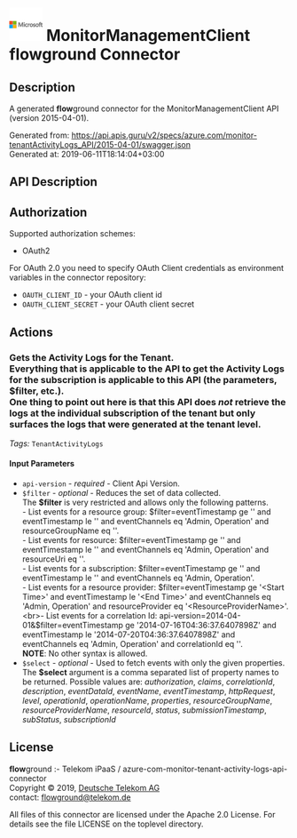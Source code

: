 # ![LOGO](logo.png) MonitorManagementClient **flow**ground Connector

## Description

A generated **flow**ground connector for the MonitorManagementClient API (version 2015-04-01).

Generated from: https://api.apis.guru/v2/specs/azure.com/monitor-tenantActivityLogs_API/2015-04-01/swagger.json<br/>
Generated at: 2019-06-11T18:14:04+03:00

## API Description



## Authorization

Supported authorization schemes:
- OAuth2

For OAuth 2.0 you need to specify OAuth Client credentials as environment variables in the connector repository:
* `OAUTH_CLIENT_ID` - your OAuth client id
* `OAUTH_CLIENT_SECRET` - your OAuth client secret

## Actions

### Gets the Activity Logs for the Tenant.<br>Everything that is applicable to the API to get the Activity Logs for the subscription is applicable to this API (the parameters, $filter, etc.).<br>One thing to point out here is that this API does *not* retrieve the logs at the individual subscription of the tenant but only surfaces the logs that were generated at the tenant level.

*Tags:* `TenantActivityLogs`

#### Input Parameters
* `api-version` - _required_ - Client Api Version.
* `$filter` - _optional_ - Reduces the set of data collected. <br>The **$filter** is very restricted and allows only the following patterns.<br>- List events for a resource group: $filter=eventTimestamp ge '<Start Time>' and eventTimestamp le '<End Time>' and eventChannels eq 'Admin, Operation' and resourceGroupName eq '<ResourceGroupName>'.<br>- List events for resource: $filter=eventTimestamp ge '<Start Time>' and eventTimestamp le '<End Time>' and eventChannels eq 'Admin, Operation' and resourceUri eq '<ResourceURI>'.<br>- List events for a subscription: $filter=eventTimestamp ge '<Start Time>' and eventTimestamp le '<End Time>' and eventChannels eq 'Admin, Operation'.<br>- List events for a resource provider: $filter=eventTimestamp ge '<Start Time>' and eventTimestamp le '<End Time>' and eventChannels eq 'Admin, Operation' and resourceProvider eq '<ResourceProviderName>'.<br>- List events for a correlation Id: api-version=2014-04-01&$filter=eventTimestamp ge '2014-07-16T04:36:37.6407898Z' and eventTimestamp le '2014-07-20T04:36:37.6407898Z' and eventChannels eq 'Admin, Operation' and correlationId eq '<CorrelationID>'.<br>**NOTE**: No other syntax is allowed.
* `$select` - _optional_ - Used to fetch events with only the given properties.<br>The **$select** argument is a comma separated list of property names to be returned. Possible values are: *authorization*, *claims*, *correlationId*, *description*, *eventDataId*, *eventName*, *eventTimestamp*, *httpRequest*, *level*, *operationId*, *operationName*, *properties*, *resourceGroupName*, *resourceProviderName*, *resourceId*, *status*, *submissionTimestamp*, *subStatus*, *subscriptionId*

## License

**flow**ground :- Telekom iPaaS / azure-com-monitor-tenant-activity-logs-api-connector<br/>
Copyright © 2019, [Deutsche Telekom AG](https://www.telekom.de)<br/>
contact: flowground@telekom.de

All files of this connector are licensed under the Apache 2.0 License. For details
see the file LICENSE on the toplevel directory.

